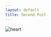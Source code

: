 ```yaml
---
layout: default
title: Second Post
---
```

<img src="http://4.bp.blogspot.com/_cx31LcQUgxU/TO1V-UDHojI/AAAAAAAABcY/gAeFH9x2uHQ/s1600/tumblr_l101ltbgE81qa6en3o1_400_large.jpg" alt="heart" />


